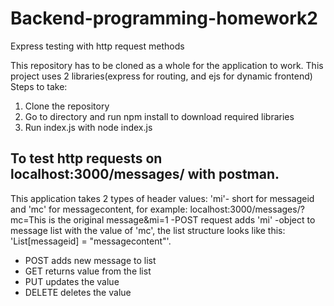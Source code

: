 # Backend-programming-homework2
Express testing with http request methods

This repository has to be cloned as a whole for the application to work.
This project uses 2 libraries(express for routing, and ejs for dynamic frontend)
Steps to take:

  1. Clone the repository
  2. Go to directory and run npm install to download required libraries
  3. Run index.js with node index.js
  
## To test http requests on localhost:3000/messages/ with postman.
This application takes 2 types of header values: 'mi'- short for messageid and 'mc' for messagecontent, for example: localhost:3000/messages/?mc=This is the original message&mi=1     -POST request adds 'mi' -object to message list with the value of 'mc', the list structure looks like this: 'List[messageid] = "messagecontent"'. 

- POST adds new message to list
- GET returns value from the list
- PUT updates the value 
- DELETE deletes the value
